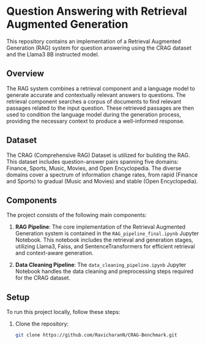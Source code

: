 # Question Answering with Retrieval Augmented Generation

This repository contains an implementation of a Retrieval Augmented Generation (RAG) system for question answering using the CRAG dataset and the Llama3 8B instructed model.

## Overview

The RAG system combines a retrieval component and a language model to generate accurate and contextually relevant answers to questions. The retrieval component searches a corpus of documents to find relevant passages related to the input question. These retrieved passages are then used to condition the language model during the generation process, providing the necessary context to produce a well-informed response.

## Dataset

The CRAG (Comprehensive RAG) Dataset is utilized for building the RAG. This dataset includes question-answer pairs spanning five domains: Finance, Sports, Music, Movies, and Open Encyclopedia. The diverse domains cover a spectrum of information change rates, from rapid (Finance and Sports) to gradual (Music and Movies) and stable (Open Encyclopedia).

## Components

The project consists of the following main components:

1. **RAG Pipeline**: The core implementation of the Retrieval Augmented Generation system is contained in the `RAG_pipeline_final.ipynb` Jupyter Notebook. This notebook includes the retrieval and generation stages, utilizing Llama3, Faiss, and SentenceTransformers for efficient retrieval and context-aware generation.

2. **Data Cleaning Pipeline**: The `data_cleaning_pipeline.ipynb` Jupyter Notebook handles the data cleaning and preprocessing steps required for the CRAG dataset.

## Setup

To run this project locally, follow these steps:

1. Clone the repository:

   ```bash
   git clone https://github.com/RavicharanN/CRAG-Benchmark.git